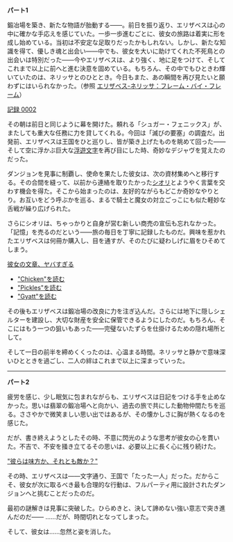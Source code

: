 <!-- title: エリザベス・スミス・ブラッドフレイム -->
<!-- status: 生存 -->

**パート1**

鍛冶場を築き、新たな物語が胎動する――。前日を振り返り、エリザベスは心の中に確かな手応えを感じていた。一歩一歩進むごとに、彼女の旅路は着実に形を成し始めている。当初は不安定な足取りだったかもしれない。しかし、新たな知識を得て、優しき魂と出会い――中でも、彼女を大いに助けてくれた不死鳥との出会いは特別だった――今やエリザベスは、より強く、地に足をつけて、そしてこれまで以上に前へと進む決意を固めている。もちろん、その中でもひときわ輝いていたのは、ネリッサとのひととき。今日もまた、あの瞬間を再び見たいと願わずにはいられなかった。（参照 [エリザベス-ネリッサ：フレーム・バイ・フレーム](#edge:liz-nerissa)）

[記録 0002](#embed:https://www.youtube.com/live/vbppXmxXo7o?si=miuGcqt46LMF_GCh&t=95)

その朝は前日と同じように幕を開けた。頼れる「シュガー・フェニックス」が、またしても重大な任務に力を貸してくれる。今回は「滅びの要塞」の調査だ。出発前、エリザベスは王国をひと巡りし、皆が築き上げたものを眺めて回った――そして空に浮かぶ巨大な[浮遊文字](https://www.youtube.com/live/vbppXmxXo7o?si=gbwqdZGPxPB_RjoQ&t=651)を再び目にした時、奇妙なデジャヴを覚えたのだった。

ダンジョンを見事に制覇し、使命を果たした彼女は、次の資材集めへと移行する。その合間を縫って、以前から連絡を取りたかった[シオリ](https://www.youtube.com/live/vbppXmxXo7o?si=ZHTbaG0Zv_dYDNx4&t=5606)とようやく言葉を交わす機会を得た。そこから始まったのは、友好的ながらもどこか奇妙なやりとり。お互いをどう呼ぶかを巡る、まるで騎士と魔女の対立ごっこにも似た軽妙な舌戦が繰り広げられた。

さらにシオリは、ちゃっかりと自身が営む新しい商売の宣伝も忘れなかった。「記憶」を売るのだという――旅の毎日を丁寧に記録したものだ。興味を惹かれたエリザベスは何冊か購入し、目を通すが、そのたびに疑わしげに眉をひそめてしまう。

[彼女の文章、ヤバすぎる](#embed:https://www.youtube.com/live/vbppXmxXo7o?si=a1GZJG59uOdXfzBc&t=11809)

- ["Chicken"を読む](#text:chicken)
- ["Pickles"を読む](#text:pickles)
- ["Gyatt"を読む](#text:gyatt)

その後もエリザベスは鍛冶場の改良に力を注ぎ込んだ。さらには地下に隠しシェルターを建設し、大切な財産を安全に保管できるようにしたのだ。もちろん、そこにはもう一つの狙いもあった――完璧ないたずらを仕掛けるための隠れ場所として。

そして一日の前半を締めくくったのは、心温まる時間。ネリッサと静かで意味深いひとときを過ごし、二人の絆はこれまで以上に深まっていった。

---

**パート2**

疲労を感じ、少し眠気に包まれながらも、エリザベスは日記をつける手を止めなかった。思いは翡翠の鍛冶場へと向かい、過去の旅で共にした動物仲間たちを巡る。ささやかで微笑ましい思い出ではあるが、その懐かしさに胸が熱くなるのを感じた。

だが、書き終えようとしたその時、不意に閃光のような思考が彼女の心を貫いた。不吉で、不安を掻き立てるその思いは、必要以上に長く心に残り続けた。

["彼らは味方か、それとも敵か？"](#embed:https://www.youtube.com/live/1tE2N1kP2YA?si=IEaSGDXxGSpZj8xf&t=198)

その時、エリザベスは――文字通り、王国で「たった一人」だった。だからこそ、彼女が次に取るべき最も合理的な行動は、フルパーティ用に設計されたダンジョンへと挑むことだったのだ。

最初の謎解きは見事に突破した。ひらめきと、決して諦めない強い意志で突き進んだのだ――
……だが、時間切れとなってしまった。

そして、彼女は……忽然と姿を消した。
